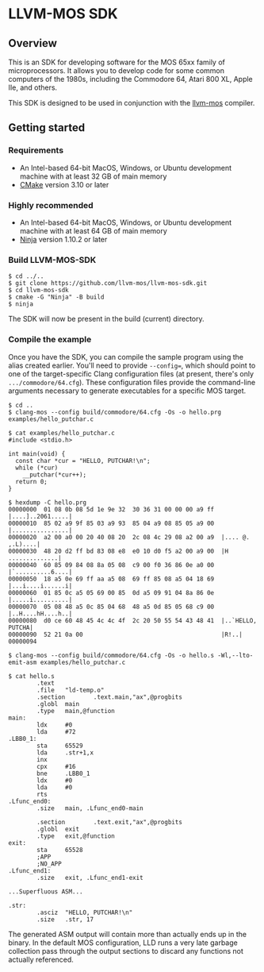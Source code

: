 # LLVM-MOS SDK

## Overview

This is an SDK for developing software for the MOS 65xx family of
microprocessors.  It allows you to develop code for some common
computers of the 1980s, including the Commodore 64, Atari 800 XL,
Apple IIe, and others.

This SDK is designed to be used in conjunction with the 
[llvm-mos](https://www.github.com/llvm-mos/llvm-mos) compiler.

## Getting started

### Requirements

- An Intel-based 64-bit MacOS, Windows, or Ubuntu development machine with at
least 32 GB of main memory
- [CMake](https://cmake.org/download/) version 3.10 or later
### Highly recommended

- An Intel-based 64-bit MacOS, Windows, or Ubuntu development machine with at
least 64 GB of main memory
- [Ninja](https://www.ninja-build.org) version 1.10.2 or later


### Build LLVM-MOS-SDK

```console
$ cd ../..
$ git clone https://github.com/llvm-mos/llvm-mos-sdk.git
$ cd llvm-mos-sdk
$ cmake -G "Ninja" -B build
$ ninja
```

The SDK will now be present in the build (current) directory.

### Compile the example

Once you have the SDK, you can compile the sample program using the alias
created earlier. You'll need to provide `--config=`, which should point to
one of the target-specific Clang configuration files (at present, there's
only `.../commodore/64.cfg`). These configuration files provide the
command-line arguments necessary to generate executables for a specific MOS
target.

```console
$ cd ..
$ clang-mos --config build/commodore/64.cfg -Os -o hello.prg examples/hello_putchar.c

$ cat examples/hello_putchar.c
#include <stdio.h>

int main(void) {
  const char *cur = "HELLO, PUTCHAR!\n";
  while (*cur)
    __putchar(*cur++);
  return 0;
}

$ hexdump -C hello.prg
00000000  01 08 0b 08 5d 1e 9e 32  30 36 31 00 00 00 a9 ff  |....]..2061.....|
00000010  85 02 a9 9f 85 03 a9 93  85 04 a9 08 85 05 a9 00  |................|
00000020  a2 00 a0 00 20 40 08 20  2c 08 4c 29 08 a2 00 a9  |.... @. ,.L)....|
00000030  48 20 d2 ff bd 83 08 e8  e0 10 d0 f5 a2 00 a9 00  |H ..............|
00000040  60 85 09 84 08 8a 05 08  c9 00 f0 36 86 0e a0 00  |`..........6....|
00000050  18 a5 0e 69 ff aa a5 08  69 ff 85 08 a5 04 18 69  |...i....i......i|
00000060  01 85 0c a5 05 69 00 85  0d a5 09 91 04 8a 86 0e  |.....i..........|
00000070  05 08 48 a5 0c 85 04 68  48 a5 0d 85 05 68 c9 00  |..H....hH....h..|
00000080  d0 ce 60 48 45 4c 4c 4f  2c 20 50 55 54 43 48 41  |..`HELLO, PUTCHA|
00000090  52 21 0a 00                                       |R!..|
00000094

$ clang-mos --config build/commodore/64.cfg -Os -o hello.s -Wl,--lto-emit-asm examples/hello_putchar.c

$ cat hello.s
        .text
        .file   "ld-temp.o"
        .section        .text.main,"ax",@progbits
        .globl  main
        .type   main,@function
main:
        ldx     #0
        lda     #72
.LBB0_1:
        sta     65529
        lda     .str+1,x
        inx
        cpx     #16
        bne     .LBB0_1
        ldx     #0
        lda     #0
        rts
.Lfunc_end0:
        .size   main, .Lfunc_end0-main

        .section        .text.exit,"ax",@progbits
        .globl  exit
        .type   exit,@function
exit:
        sta     65528
        ;APP
        ;NO_APP
.Lfunc_end1:
        .size   exit, .Lfunc_end1-exit

...Superfluous ASM...

.str:
        .asciz  "HELLO, PUTCHAR!\n"
        .size   .str, 17

```

The generated ASM output will contain more than actually ends up in the binary.
In the default MOS configuration, LLD runs a very late garbage collection pass
through the output sections to discard any functions not actually referenced.
